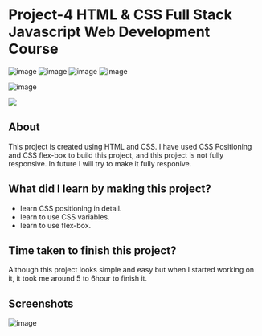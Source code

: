 # Project-4 HTML & CSS Full Stack Javascript Web Development Course

![image](https://img.shields.io/badge/iNeuron-Full--Stack%20JavaScript%20Web%20Development%20Course-blue)
![image](https://img.shields.io/badge/Hitesh%20Choudhry-LOC-brightgreen)
![image](https://img.shields.io/badge/HTML-CSS-orange)
![image](https://img.shields.io/badge/Project-04-blue)

![image](https://img.shields.io/badge/KUMAR-SARVESH-orange)

[<img src= "https://img.shields.io/badge/PROJECT LINK-20b?style=for-the-badge&logo=&logoColor=white" /> ](https://lco-apparel-landing-page.netlify.app/)

## About

This project is created using HTML and CSS. I have used CSS Positioning and CSS flex-box to build this project, and this project is not fully responsive.
In future I will try to make it fully responive.

## What did I learn by making this project?

-   learn CSS positioning in detail.
-   learn to use CSS variables.
-   learn to use flex-box.

## Time taken to finish this project?

Although this project looks simple and easy but when I started working on it, it took me around 5 to 6hour to finish it.

## Screenshots
![image](https://user-images.githubusercontent.com/70770975/233795186-328e0ae4-deea-42ed-bf9b-b4e9a9ff59a6.png)
